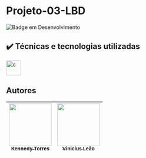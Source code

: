 # Projeto-03-LBD

![Badge em Desenvolvimento](http://img.shields.io/static/v1?label=STATUS&message=EM%20DESENVOLVIMENTO&color=GREEN&style=for-the-badge)

## ✔️ Técnicas e tecnologias utilizadas

<img src="https://icons8.com.br/icon/1476/banco-de-dados" alt="c" width="40" height="40"/>

## Autores

| [<img src="https://avatars.githubusercontent.com/u/128331199?v=4" width=115><br><sub>Kennedy Torres</sub>](https://github.com/Kennedy-Torres) | [<img src="https://avatars.githubusercontent.com/u/111468790?v=4" width=115><br><sub>Vinicius Leão</sub>](https://github.com/Viniciusleao99) | 
| :---: | :---: |
